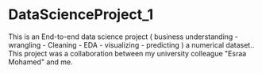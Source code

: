 # DataScienceProject_1
This is an End-to-end data science project ( business understanding - wrangling - Cleaning - EDA - visualizing - predicting ) a numerical dataset.. This project was a collaboration between my university colleague "Esraa Mohamed" and me.
